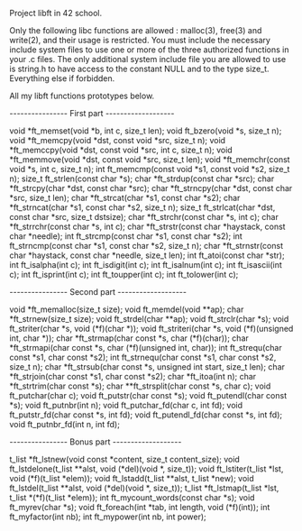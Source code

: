Project libft in 42 school.

Only the following libc functions are allowed : malloc(3), free(3) and write(2), and their usage is restricted.
You must include the necessary include system files to use one or more of the three authorized functions in your .c files. 
The only additional system include file you are allowed to use is string.h to have access to the constant NULL and to the 
type size_t. Everything else if forbidden.

All my libft functions prototypes below. 

---------------- First part -------------------

void				*ft_memset(void *b, int c, size_t len);
void				ft_bzero(void *s, size_t n);
void				*ft_memcpy(void *dst, const void *src, size_t n);
void				*ft_memccpy(void *dst, const void *src, int c, size_t n);
void				*ft_memmove(void	*dst, const void *src, size_t len);
void				*ft_memchr(const void *s, int c, size_t n);
int					ft_memcmp(const void *s1, const void *s2, size_t n);
size_t				ft_strlen(const char *s);
char				*ft_strdup(const char *src);
char				*ft_strcpy(char *dst, const char *src);
char				*ft_strncpy(char *dst, const char *src, size_t len);
char				*ft_strcat(char *s1, const char *s2);
char				*ft_strncat(char *s1, const char *s2, size_t n);
size_t				ft_strlcat(char *dst, const char *src, size_t dstsize);
char				*ft_strchr(const char *s, int c);
char				*ft_strrchr(const char *s, int c);
char				*ft_strstr(const char *haystack, const char *needle);
int					ft_strcmp(const char *s1, const char *s2);
int					ft_strncmp(const char *s1, const char *s2, size_t n);
char				*ft_strnstr(const char *haystack, const char *needle, size_t len);
int					ft_atoi(const char *str);
int					ft_isalpha(int c);
int					ft_isdigit(int c);
int					ft_isalnum(int c);
int					ft_isascii(int c);
int					ft_isprint(int c);
int					ft_toupper(int c);
int					ft_tolower(int c);

---------------- Second part -------------------

void				*ft_memalloc(size_t size);
void				ft_memdel(void **ap);
char				*ft_strnew(size_t size);
void				ft_strdel(char **ap);
void				ft_strclr(char *s);
void				ft_striter(char *s, void (*f)(char *));
void				ft_striteri(char *s, void (*f)(unsigned int, char *));
char				*ft_strmap(char const *s, char (*f)(char));
char				*ft_strmapi(char const *s, char (*f)(unsigned int, char));
int					ft_strequ(char const *s1, char const *s2);
int					ft_strnequ(char const *s1, char const *s2, size_t n);
char				*ft_strsub(char const *s, unsigned int start, size_t len);
char				*ft_strjoin(char const *s1, char const *s2);
char				*ft_itoa(int n);
char				*ft_strtrim(char const *s);
char				**ft_strsplit(char const *s, char c);
void				ft_putchar(char c);
void				ft_putstr(char const *s);
void				ft_putendl(char const *s);
void				ft_putnbr(int n);
void				ft_putchar_fd(char c, int fd);
void				ft_putstr_fd(char const *s, int fd);
void				ft_putendl_fd(char const *s, int fd);
void				ft_putnbr_fd(int n, int fd);

---------------- Bonus part -------------------

t_list				*ft_lstnew(void const *content, size_t content_size);
void				ft_lstdelone(t_list **alst, void (*del)(void *, size_t));
void				ft_lstiter(t_list *lst, void (*f)(t_list *elem));
void				ft_lstadd(t_list **alst, t_list *new);
void				ft_lstdel(t_list **alst, void (*del)(void *, size_t));
t_list				*ft_lstmap(t_list *lst, t_list *(*f)(t_list *elem));
int					ft_mycount_words(const char *s);
void				ft_myrev(char *s);
void				ft_foreach(int *tab, int length, void (*f)(int));
int					ft_myfactor(int nb);
int					ft_mypower(int nb, int power);
